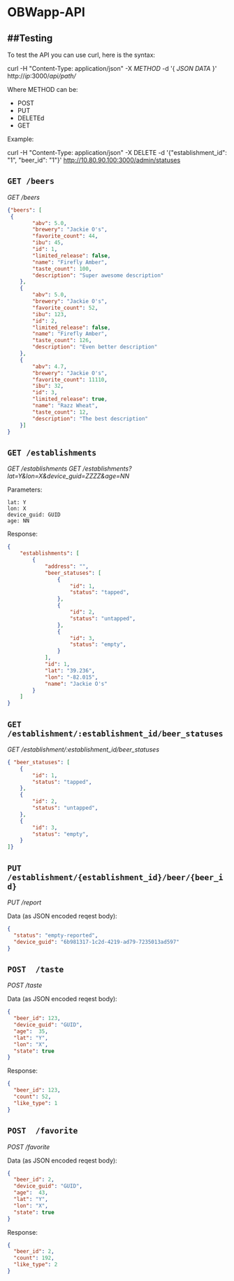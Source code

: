 # OBWapp-API

##Testing
-----------

To test the API you can use curl, here is the syntax:

 curl -H "Content-Type: application/json" -X *METHOD* -d '{ *JSON DATA* }' http://*ip*:3000/*api/path/*

Where METHOD can be:

 * POST
 * PUT
 * DELETEd
 * GET

Example:

 curl -H "Content-Type: application/json" -X DELETE -d '{"establishment_id": "1", "beer_id": "1"}' http://10.80.90.100:3000/admin/statuses

## `GET /beers`
*GET /beers*
```json
{"beers": [
 {
        "abv": 5.0,
        "brewery": "Jackie O's",
        "favorite_count": 44,
        "ibu": 45,
        "id": 1,
        "limited_release": false,
        "name": "Firefly Amber",
        "taste_count": 100,
        "description": "Super awesome description"
    },
    {
        "abv": 5.0,
        "brewery": "Jackie O's",
        "favorite_count": 52,
        "ibu": 123,
        "id": 2,
        "limited_release": false,
        "name": "Firefly Amber",
        "taste_count": 126,
        "description": "Even better description"
    },
    {
        "abv": 4.7,
        "brewery": "Jackie O's",
        "favorite_count": 11110,
        "ibu": 32,
        "id": 3,
        "limited_release": true,
        "name": "Razz Wheat",
        "taste_count": 12,
        "description": "The best description"
    }]
}
```

## `GET /establishments`
*GET /establishments*
*GET /establishments?lat=Y&lon=X&device_guid=ZZZZ&age=NN*

Parameters:
```
lat: Y
lon: X
device_guid: GUID
age: NN
```

Response:
```json
{
    "establishments": [
        {
            "address": "",
            "beer_statuses": [
                {
                    "id": 1,
                    "status": "tapped",
                },
                {
                    "id": 2,
                    "status": "untapped",
                },
                {
                    "id": 3,
                    "status": "empty",
                }
            ],
            "id": 1,
            "lat": "39.236",
            "lon": "-82.015",
            "name": "Jackie O's"
        }
    ]
}

```
## `GET /establishment/:establishment_id/beer_statuses`

*GET /establishment/:establishment_id/beer_statuses*
```json
{ "beer_statuses": [
    {
        "id": 1,
        "status": "tapped",
    },
    {
        "id": 2,
        "status": "untapped",
    },
    {
        "id": 3,
        "status": "empty",
    }
]}
```

## `PUT /establishment/{establishment_id}/beer/{beer_id}`
*PUT /report*

Data (as JSON encoded reqest body):
```json
{
  "status": "empty-reported",
  "device_guid": "6b981317-1c2d-4219-ad79-7235013ad597"
}
```



## `POST  /taste`

*POST  /taste*

Data (as JSON encoded reqest body):
```json
{
  "beer_id": 123,
  "device_guid": "GUID",
  "age":  35,
  "lat": "Y",
  "lon": "X",
  "state": true
}
```

Response:
```json
{
  "beer_id": 123,
  "count": 52,
  "like_type": 1
}
```

## `POST  /favorite`
*POST  /favorite*

Data (as JSON encoded reqest body):
```json
{
  "beer_id": 2,
  "device_guid": "GUID",
  "age":  43,
  "lat": "Y",
  "lon": "X",
  "state": true
}
```

Response:
```json
{
  "beer_id": 2,
  "count": 192,
  "like_type": 2
}
```
